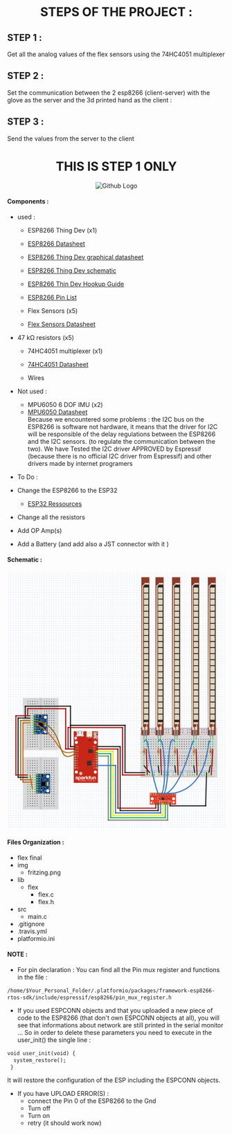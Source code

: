 <center> <h1>STEPS OF THE PROJECT :</h1> </center>

## STEP 1 :
Get all the analog values of the flex sensors using the 74HC4051 multiplexer

## STEP 2 :
 Set the communication between the 2 esp8266 (client-server) with the glove as the server and the 3d printed hand as the client :

## STEP 3 :
Send the values from the server to the client

<center>
 <h1>THIS IS STEP 1 ONLY</h1>
 <img src="https://media.giphy.com/media/B0uJ6d5OXb50k/giphy.gif" width=10% title="Github Logo">
 </center>



#### Components :
* used :
  * ESP8266 Thing Dev (x1)
   * [ESP8266 Datasheet](https://www.espressif.com/sites/default/files/documentation/0a-esp8266ex_datasheet_en.pdf)
   * [ESP8266 Thing Dev graphical datasheet](https://cdn.sparkfun.com/datasheets/Wireless/WiFi/ESP8266ThingDevV1.pdf)
   * [ESP8266 Thing Dev schematic](https://cdn.sparkfun.com/datasheets/Wireless/WiFi/ESP8266-Thing-Dev-v10.pdf)
   * [ESP8266 Thin Dev Hookup Guide](https://learn.sparkfun.com/tutorials/esp8266-thing-development-board-hookup-guide?_ga=2.220320347.2139293805.1523318758-2093697505.1519119166)
   * [ESP8266 Pin List](https://www.espressif.com/sites/default/files/documentation/0d-esp8266_pin_list_release_15-11-2014.xlsx)


  * Flex Sensors (x5)
   * [Flex Sensors Datasheet](https://cdn.sparkfun.com/datasheets/Sensors/ForceFlex/FLEX%20SENSOR%20DATA%20SHEET%202014.pdf)

* 47 kΩ resistors (x5)

  * 74HC4051 multiplexer (x1)
   * [74HC4051 Datasheet](https://assets.nexperia.com/documents/data-sheet/74HC_HCT4051.pdf)

  * Wires


* Not used :
  * MPU6050 6 DOF IMU (x2)
   * [MPU6050 Datasheet](https://store.invensense.com/datasheets/invensense/MPU-6050_DataSheet_V3%204.pdf)   
Because we encountered some problems :
the I2C bus on the ESP8266 is software not hardware, it means that the driver for I2C  will  be responsible of the delay regulations between the ESP8266 and the I2C sensors. (to regulate the communication between the two). We have Tested the I2C driver APPROVED by Espressif (because there is no official I2C driver from Espressif) and other drivers made by internet programers


* To Do :
 * Change the ESP8266 to the ESP32
   * [ESP32 Ressources](https://www.espressif.com/en/products/hardware/esp32/resources)


 * Change all the resistors
 * Add OP Amp(s)
 * Add a Battery (and add also a JST connector with it )

#### Schematic :

<p align=center>
<img src="img/fritzing.png" title="Github Logo">
</p>



#### Files Organization :

* flex final
* img
  * fritzing.png
* lib
  * flex
    * flex.c
    * flex.h
* src
    * main.c
* .gitignore
* .travis.yml
* platformio.ini



#### NOTE :

* For pin declaration : You can find all the Pin mux register and functions in the file :

 ```
/home/$Your_Personal_Folder/.platformio/packages/framework-esp8266-rtos-sdk/include/espressif/esp8266/pin_mux_register.h
 ```

* If you used ESPCONN objects and that you uploaded a new piece of code to the ESP8266 (that don't own ESPCONN objects at all), you will see that informations about network are still printed in the serial monitor ...
So in order to delete these parameters you need to execute in the user_init() the single line :

 ```
void user_init(void) {
   system_restore();
  }
  ```
  It will restore the configuration of the ESP including the ESPCONN objects.
* If you have UPLOAD ERROR(S) :
  * connect the Pin 0 of the ESP8266 to the Gnd
  * Turn off
  * Turn on
  * retry (it should work now)
